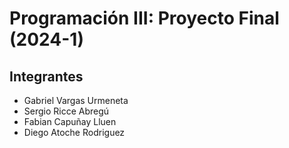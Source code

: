# Programación III: Proyecto Final (2024-1)

## Integrantes
* Gabriel Vargas Urmeneta
* Sergio Ricce Abregú
* Fabian Capuñay Lluen
* Diego Atoche Rodriguez